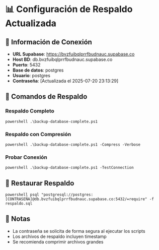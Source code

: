 # 📊 Configuración de Respaldo Actualizada

## 🔗 Información de Conexión
- **URL Supabase**: https://bvzfuibqlprrfbudnauc.supabase.co
- **Host BD**: db.bvzfuibqlprrfbudnauc.supabase.co
- **Puerto**: 5432
- **Base de datos**: postgres
- **Usuario**: postgres
- **Contraseña**: [Actualizada el 2025-07-20 23:13:29]

## 🚀 Comandos de Respaldo

### Respaldo Completo
`powershell
.\backup-database-complete.ps1
`

### Respaldo con Compresión
`powershell
.\backup-database-complete.ps1 -Compress -Verbose
`

### Probar Conexión
`powershell
.\backup-database-complete.ps1 -TestConnection
`

## 🔄 Restaurar Respaldo
`powershell
psql "postgresql://postgres:[CONTRASEÑA]@db.bvzfuibqlprrfbudnauc.supabase.co:5432/=require" -f respaldo.sql
`

## 📝 Notas
- La contraseña se solicita de forma segura al ejecutar los scripts
- Los archivos de respaldo incluyen timestamp
- Se recomienda comprimir archivos grandes
